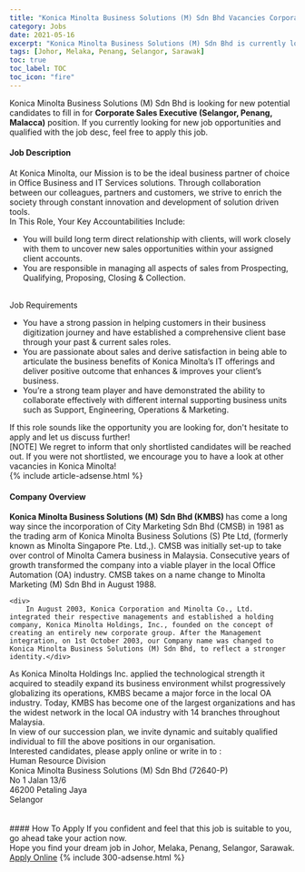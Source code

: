 ```yaml
---
title: "Konica Minolta Business Solutions (M) Sdn Bhd Vacancies Corporate Sales Executive (Selangor, Penang, Malacca)" 
category: Jobs 
date: 2021-05-16 
excerpt: "Konica Minolta Business Solutions (M) Sdn Bhd is currently looking for suitable person to fill in the Corporate Sales Executive (Selangor, Penang, Malacca) which based in Johor, Melaka, Penang, Selangor, Sarawak" 
tags: [Johor, Melaka, Penang, Selangor, Sarawak] 
toc: true 
toc_label: TOC 
toc_icon: "fire" 
--- 
```


<p>Konica Minolta Business Solutions (M) Sdn Bhd is looking for new potential candidates to fill in for <b>Corporate Sales Executive (Selangor, Penang, Malacca)</b> position. If you currently looking for new job opportunities and qualified with the job desc, feel free to apply this job.
</p><div><div><h4>Job Description</h4></div><div><div><span><div><div><div>At Konica Minolta, our Mission is to be the ideal business partner of choice in Office Business and IT Services solutions. Through collaboration between our colleagues, partners and customers, we strive to enrich the society through constant innovation and development of solution driven tools.</div><div>In This Role, Your Key Accountabilities Include:</div><ul><li>You will build long term direct relationship with clients, will work closely with them to uncover new sales opportunities within your assigned client accounts.</li><li>You are responsible in managing all aspects of sales from Prospecting, Qualifying, Proposing, Closing &amp; Collection.</li></ul><div><br>Job Requirements</div><ul><li>You have a strong passion in helping customers in their business digitization journey and have established a comprehensive client base through your past &amp; current sales roles.</li><li>You are passionate about sales and derive satisfaction in being able to articulate the business benefits of Konica Minolta&#8217;s IT offerings and deliver positive outcome that enhances &amp; improves your client&#8217;s business.</li><li>You&#8217;re a strong team player and have demonstrated the ability to collaborate effectively with different internal supporting business units such as Support, Engineering, Operations &amp; Marketing.</li></ul><div>If this role sounds like the opportunity you are looking for, don't hesitate to apply and let us discuss further!</div><div>[NOTE] We regret to inform that only shortlisted candidates will be reached out. If you were not shortlisted, we encourage you to have a look at other vacancies in Konica Minolta!</div></div></div></span></div></div></div> 
{% include article-adsense.html %} 
<div><div><h4>Company Overview</h4></div><div><div><span><div><div>
<strong>Konica Minolta Business Solutions (M) Sdn Bhd (KMBS) </strong>has come a long way since the incorporation of City Marketing Sdn Bhd (CMSB) in 1981 as the trading arm of Konica Minolta Business Solutions (S) Pte Ltd, (formerly known as Minolta Singapore Pte. Ltd.,). CMSB was initially set-up to take over control of Minolta Camera business in Malaysia. Consecutive years of growth transformed the company into a viable player in the local Office Automation (OA) industry. CMSB takes on a name change to Minolta Marketing (M) Sdn Bhd in August 1988.
	
	<div>
		In August 2003, Konica Corporation and Minolta Co., Ltd. integrated their respective managements and established a holding company, Konica Minolta Holdings, Inc., founded on the concept of creating an entirely new corporate group. After the Management integration, on 1st October 2003, our Company name was changed to Konica Minolta Business Solutions (M) Sdn Bhd, to reflect a stronger identity.</div>
<div>
		As Konica Minolta Holdings Inc. applied the technological strength it acquired to steadily expand its business environment whilst progressively globalizing its operations, KMBS became a major force in the local OA industry. Today, KMBS has become one of the largest organizations and has the widest network in the local OA industry with 14 branches throughout Malaysia.</div>
<div>
		In view of our succession plan, we invite dynamic and suitably qualified individual to fill the above positions in our organisation.</div>
</div>
<div>
	Interested candidates, please apply online or write in to :
	<div>
		Human Resource Division<br>
		Konica Minolta Business Solutions (M) Sdn Bhd (72640-P)<br>
		No 1 Jalan 13/6<br>
		46200 Petaling Jaya<br>
		Selangor<br>
<br>
		&#160;</div>
</div></div></span></div></div></div> 
#### How To Apply 
If you confident and feel that this job is suitable to you, go ahead take your action now. <br/> 
Hope you find your dream job in Johor, Melaka, Penang, Selangor, Sarawak. <br/> 
<a href="https://www.jobstreet.com.my/en/job/corporate-sales-executive-selangor-penang-malacca-4567208?jobId=jobstreet-my-job-4567208&" class="btn btn--info" target="_blank" rel="nofollow noopenner">Apply Online</a> 
{% include 300-adsense.html %} 